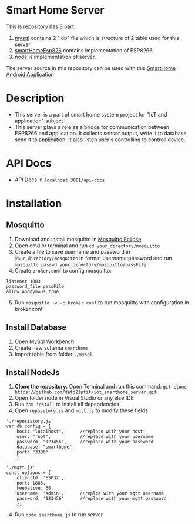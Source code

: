 # Smart Home Server
This is repository has 3 part:

1. [mysql](https://github.com/datd21ptit/iot_smarthome_server/tree/master/mysql) contains 2 ".db" file which is structure of 2 table used for this server
2. [smartHomeEsp826](https://github.com/datd21ptit/iot_smarthome_server/tree/master/smartHomeEsp8266) contains implementation of ESP8266
3. [node](https://github.com/datd21ptit/iot_smarthome_server/tree/master/node) is implementation of server.

The server source in this repository can be used with this [SmartHome Android Application](https://github.com/datd21ptit/iot_smart_home_app.git) 
# Description
- This server is a part of smart home system project for "IoT and application" subject
- This server plays a role as a bridge for communication between ESP8266 and application. It collects sensor output, write it to database, send it to application. It also listen user's controlling to controll device.

# API Docs
- API Docs in ```localhost:3001/api-docs```
# Installation
## Mosquitto
1. Download and install mosquitto in [Mosquitto Eclipse](https://mosquitto.org/download/)
2. Open cmd or terminal and run ```cd your_directory/mosquitto```
3. Create a file to save username and password in ```your_directory/mosquitto``` in format username:password and run ```mosquitto_passwd your_directory/mosquitto/passFile```
4. Create ```broker.conf``` to config mosquitto:
```
listener 1883
password_file passFile
allow_anonymous true
```
5. Run ```mosquitto -v -c broker.conf``` to run mosquitto with configuration in broker.conf

## Install Database
1. Open MySql Workbench
2. Create new schema ```smarthome```
3. Import table from folder ```./mysql```
## Install NodeJs
1. **Clone the repository.** Open Terminal and run this command: ```git clone https://github.com/datd21ptit/iot_smarthome_server.git```
2. Open folder node in Visual Studio or any else IDE
3. Run ```npm install``` to install all dependencies
4. Open ```repository.js``` and ```mqtt.js``` to modify these fields
```
'./reposistory.js'
var db_config = {
    host: "localhost",      //replace with your host
    user: "root",           //replace with your username
    password: "123456",     //replace with your password
    database: "smarthome",
    port: "3306"
    }

'./mqtt.js'
const options = { 
    clientId: 'ESP32', 
    port: 1883, 
    keepalive: 60,          
    username: 'admin',      //replce with your mqtt username
    password: '123456'      //replace with your mqtt password
    };
```
4. Run ```node smarthome.js``` to run server


